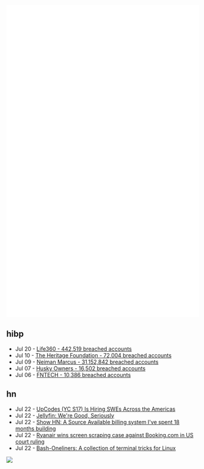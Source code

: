 ![Metrics](https://raw.githubusercontent.com/phixion/phixion/master/metrics.svg)

## hibp

<!--
for https://github.com/phixion/phixion/blob/main/.github/workflows/feeds.yml
-->
<!--START_SECTION:haveibeenpwnd-->
- Jul 20 - [Life360 - 442,519 breached accounts](https://haveibeenpwned.com/PwnedWebsites#Life360)
- Jul 10 - [The Heritage Foundation - 72,004 breached accounts](https://haveibeenpwned.com/PwnedWebsites#TheHeritageFoundation)
- Jul 09 - [Neiman Marcus - 31,152,842 breached accounts](https://haveibeenpwned.com/PwnedWebsites#NeimanMarcus)
- Jul 07 - [Husky Owners - 16,502 breached accounts](https://haveibeenpwned.com/PwnedWebsites#HuskyOwners)
- Jul 06 - [FNTECH - 10,386 breached accounts](https://haveibeenpwned.com/PwnedWebsites#RobloxDeveloperConference2024)
<!--END_SECTION:haveibeenpwnd-->

## hn

<!--
for https://github.com/phixion/phixion/blob/main/.github/workflows/feeds.yml
-->
<!--START_SECTION:hn-->
- Jul 22 - [UpCodes (YC S17) Is Hiring SWEs Across the Americas](https://up.codes/careers?utm_source=HN)
- Jul 22 - [Jellyfin: We're Good, Seriously](https://forum.jellyfin.org/t-we-re-good-seriously)
- Jul 22 - [Show HN: A Source Available billing system I've spent 18 months building](https://billabear.com/)
- Jul 22 - [Ryanair wins screen scraping case against Booking.com in US court ruling](https://www.rte.ie/news/business/2024/0719/1460807-ryanair-wins-us-court-case-against-bookingcom/)
- Jul 22 - [Bash-Oneliners: A collection of terminal tricks for Linux](https://github.com/onceupon/Bash-Oneliner)
<!--END_SECTION:hn-->

<!--
for https://yhype.me
-->
![](https://hit.yhype.me/github/profile?user_id=13013670)
